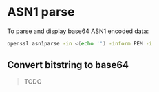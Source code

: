 # ASN1 parse

To parse and display base64 ASN1 encoded data: 

```bash
openssl asn1parse -in <(echo '') -inform PEM -i
```

## Convert bitstring to base64

> TODO